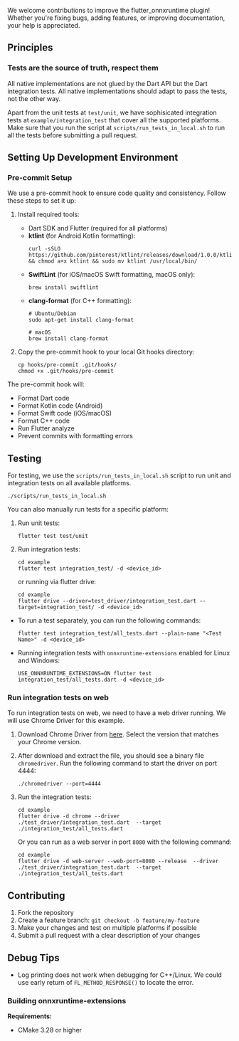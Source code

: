
We welcome contributions to improve the flutter_onnxruntime plugin! Whether you're fixing bugs, adding features, or improving documentation, your help is appreciated.

## Principles

### Tests are the source of truth, respect them

All native implementations are not glued by the Dart API but the Dart integration tests. All native implementations should adapt to pass the tests, not the other way.

Apart from the unit tests at `test/unit`, we have sophisicated integration tests at `example/integration_test` that cover all the supported platforms. Make sure that you run the script at `scripts/run_tests_in_local.sh` to run all the tests before submitting a pull request.

## Setting Up Development Environment

### Pre-commit Setup
We use a pre-commit hook to ensure code quality and consistency. Follow these steps to set it up:

1. Install required tools:
   - Dart SDK and Flutter (required for all platforms)
   - **ktlint** (for Android Kotlin formatting):
     ```
     curl -sSLO https://github.com/pinterest/ktlint/releases/download/1.0.0/ktlint && chmod a+x ktlint && sudo mv ktlint /usr/local/bin/
     ```
   - **SwiftLint** (for iOS/macOS Swift formatting, macOS only):
     ```
     brew install swiftlint
     ```
   - **clang-format** (for C++ formatting):
     ```
     # Ubuntu/Debian
     sudo apt-get install clang-format
     
     # macOS
     brew install clang-format
     ```

2. Copy the pre-commit hook to your local Git hooks directory:
   ```
   cp hooks/pre-commit .git/hooks/
   chmod +x .git/hooks/pre-commit
   ```

The pre-commit hook will:
- Format Dart code
- Format Kotlin code (Android)
- Format Swift code (iOS/macOS)
- Format C++ code
- Run Flutter analyze
- Prevent commits with formatting errors

## Testing

For testing, we use the `scripts/run_tests_in_local.sh` script to run unit and integration tests on all available platforms.

```
./scripts/run_tests_in_local.sh
```

You can also manually run tests for a specific platform:

1. Run unit tests:
    ```
    flutter test test/unit
    ```
2. Run integration tests:
    ```
    cd example
    flutter test integration_test/ -d <device_id>
    ```
    or running via flutter drive:
    ```
    cd example
    flutter drive --driver=test_driver/integration_test.dart --target=integration_test/ -d <device_id>
    ```
  * To run a test separately, you can run the following commands:
    ```
    flutter test integration_test/all_tests.dart --plain-name "<Test Name>" -d <device_id>
    ```
  * Running integration tests with `onnxruntime-extensions` enabled for Linux and Windows:
    ```
    USE_ONNXRUNTIME_EXTENSIONS=ON flutter test integration_test/all_tests.dart -d <device_id>
    ```

### Run integration tests on web
To run integration tests on web, we need to have a web driver running. We will use Chrome Driver for this example.

1. Download Chrome Driver from [here](https://googlechromelabs.github.io/chrome-for-testing/). Select the version that matches your Chrome version.

2. After download and extract the file, you should see a binary file `chromedriver`. Run the following command to start the driver on port 4444:
    ```
    ./chromedriver --port=4444
    ```

3. Run the integration tests:
    ```
    cd example
    flutter drive -d chrome --driver ./test_driver/integration_test.dart  --target ./integration_test/all_tests.dart
    ```
    Or you can run as a web server in port `8080` with the following command:
    ```
    cd example
    flutter drive -d web-server --web-port=8080 --release  --driver ./test_driver/integration_test.dart  --target ./integration_test/all_tests.dart
    ```

## Contributing
1. Fork the repository
2. Create a feature branch: `git checkout -b feature/my-feature`
3. Make your changes and test on multiple platforms if possible
4. Submit a pull request with a clear description of your changes

## Debug Tips
* Log printing does not work when debugging for C++/Linux. We could use early return of `FL_METHOD_RESPONSE()` to locate the error.


### Building onnxruntime-extensions

**Requirements:**
- CMake 3.28 or higher